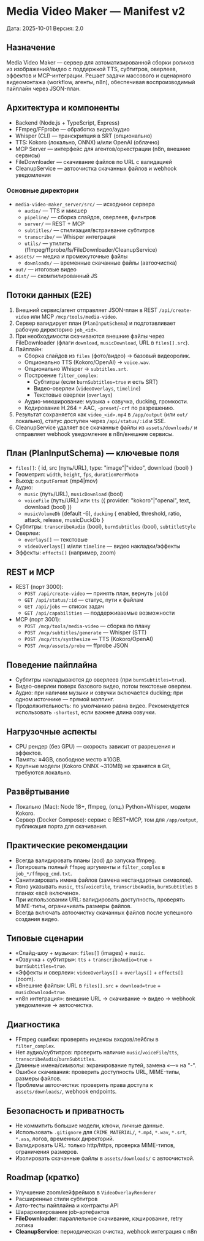 # Media Video Maker — Manifest v2

Дата: 2025-10-01
Версия: 2.0

## Назначение
Media Video Maker — сервер для автоматизированной сборки роликов из изображений/видео с поддержкой TTS, субтитров, оверлеев, эффектов и MCP-интеграции. Решает задачи массового и сценарного видеомонтажа (workflow, агенты, n8n), обеспечивая воспроизводимый пайплайн через JSON-план.

## Архитектура и компоненты
- Backend (Node.js + TypeScript, Express)
- FFmpeg/FFprobe — обработка видео/аудио
- Whisper (CLI) — транскрипция в SRT (опционально)
- TTS: Kokoro (локально, ONNX) и/или OpenAI (облачно)
- MCP Server — интерфейс для агентов/оркестрации (n8n, внешние сервисы)
- FileDownloader — скачивание файлов по URL с валидацией
- CleanupService — автоочистка скачанных файлов и webhook уведомления

### Основные директории
- `media-video-maker_server/src/` — исходники сервера
  - `audio/` — TTS и микшер
  - `pipeline/` — сборка слайдов, оверлеев, фильтров
  - `server/` — REST + MCP
  - `subtitles/` — стилизация/встраивание субтитров
  - `transcribe/` — Whisper интеграция
  - `utils/` — утилиты (ffmpeg/ffprobe/fs/FileDownloader/CleanupService)
- `assets/` — медиа и промежуточные файлы
  - `downloads/` — временные скачанные файлы (автоочистка)
- `out/` — итоговые видео
- `dist/` — скомпилированный JS

## Потоки данных (E2E)
1) Внешний сервис/агент отправляет JSON-план в REST `/api/create-video` или MCP `/mcp/tools/media-video`.
2) Сервер валидирует план (`PlanInputSchema`) и подготавливает рабочую директорию `job_<id>`.
3) При необходимости скачиваются внешние файлы через FileDownloader (флаги `download`, `musicDownload`, URL в `files[].src`).
4) Пайплайн:
   - Сборка слайдов из `files` (фото/видео) → базовый видеоролик.
   - Опционально TTS (Kokoro/OpenAI) → `voice.wav`.
   - Опционально Whisper → `subtitles.srt`.
   - Построение `filter_complex`:
     - Субтитры (если `burnSubtitles=true` и есть SRT)
     - Видео-оверлеи (`videoOverlays`, `timeline`)
     - Текстовые оверлеи (`overlays`)
   - Аудио-микширование: музыка + озвучка, ducking, громкости.
   - Кодирование H.264 + AAC, `-preset`/`-crf` по разрешению.
5) Результат сохраняется как `video_<id>.mp4` в `/app/output` (или `out/` локально), статус доступен через `/api/status/:id` и SSE.
6) CleanupService удаляет все скачанные файлы из `assets/downloads/` и отправляет webhook уведомление в n8n/внешние сервисы.

## План (PlanInputSchema) — ключевые поля
- `files[]`: { id, src (путь/URL), type: "image"|"video", download (bool) }
- Геометрия: `width`, `height`, `fps`, `durationPerPhoto`
- Выход: `outputFormat` (mp4|mov)
- Аудио:
  - `music` (путь/URL), `musicDownload` (bool)
  - `voiceFile` (путь/URL) или `tts` ({ provider: "kokoro"|"openai", text, download (bool) })
  - `musicVolumeDb` (default -6), `ducking` { enabled, threshold, ratio, attack, release, musicDuckDb }
- Субтитры: `transcribeAudio` (bool), `burnSubtitles` (bool), `subtitleStyle`
- Оверлеи:
  - `overlays[]` — текстовые
  - `videoOverlays[]` и/или `timeline` — видео накладки/эффекты
- Эффекты: `effects[]` (например, zoom)

## REST и MCP
- REST (порт 3000):
  - `POST /api/create-video` — принять план, вернуть `jobId`
  - `GET /api/status/:id` — статус, пути к файлам
  - `GET /api/jobs` — список задач
  - `GET /api/capabilities` — поддерживаемые возможности
- MCP (порт 3001):
  - `POST /mcp/tools/media-video` — сборка по плану
  - `POST /mcp/subtitles/generate` — Whisper (STT)
  - `POST /mcp/tts/synthesize` — TTS (Kokoro/OpenAI)
  - `POST /mcp/assets/probe` — ffprobe JSON

## Поведение пайплайна
- Субтитры накладываются до оверлеев (при `burnSubtitles=true`).
- Видео-оверлеи поверх базового видео, потом текстовые оверлеи.
- Аудио: при наличии музыки и озвучки включается ducking; при одном источнике — прямой маппинг.
- Продолжительность: по умолчанию равна видео. Рекомендуется использовать `-shortest`, если важнее длина озвучки.

## Нагрузочные аспекты
- CPU рендер (без GPU) — скорость зависит от разрешения и эффектов.
- Память: ≥4GB, свободное место ≥10GB.
- Крупные модели (Kokoro ONNX ~310MB) не хранятся в Git, требуются локально.

## Развёртывание
- Локально (Mac): Node 18+, ffmpeg, (опц.) Python+Whisper, модели Kokoro.
- Сервер (Docker Compose): сервис с REST+MCP, том для `/app/output`, публикация порта для скачивания.

## Практические рекомендации
- Всегда валидировать планы (zod) до запуска ffmpeg.
- Логировать полный `ffmpeg` аргументы и `filter_complex` в `job_*/ffmpeg_cmd.txt`.
- Санитизировать имена файлов (замена нестандартных символов).
- Явно указывать `music`, `tts`/`voiceFile`, `transcribeAudio`, `burnSubtitles` в планах «всё включено».
- При использовании URL: валидировать доступность, проверять MIME-типы, ограничивать размеры файлов.
- Всегда включать автоочистку скачанных файлов после успешного создания видео.

## Типовые сценарии
- «Слайд-шоу + музыка»: `files[]` (images) + `music`.
- «Озвучка + субтитры»: `tts` + `transcribeAudio=true` + `burnSubtitles=true`.
- «Эффекты и оверлеи»: `videoOverlays[]` + `overlays[]` + `effects[]` (zoom).
- «Внешние файлы»: URL в `files[].src` + `download=true` + `musicDownload=true`.
- «n8n интеграция»: внешние URL → скачивание → видео → webhook уведомление → автоочистка.

## Диагностика
- FFmpeg ошибки: проверять индексы входов/лейблы в `filter_complex`.
- Нет аудио/субтитров: проверить наличие `music`/`voiceFile`/`tts`, `transcribeAudio`/`burnSubtitles`.
- Длинные имена/символы: экранирование путей, замена «—» на "-".
- Ошибки скачивания: проверить доступность URL, MIME-типы, размеры файлов.
- Проблемы автоочистки: проверить права доступа к `assets/downloads/`, webhook endpoints.

## Безопасность и приватность
- Не коммитить большие модели, ключи, личные данные.
- Использовать `.gitignore` для `CRIME_MATERIAL/`, `*.mp4`, `*.wav`, `*.srt`, `*.ass`, логов, временных директорий.
- Валидировать URL: только http/https, проверка MIME-типов, ограничения размеров.
- Изолировать скачанные файлы в `assets/downloads/` с автоочисткой.

## Roadmap (кратко)
- Улучшение zoom/кейфреймов в `VideoOverlayRenderer`
- Расширенные стили субтитров
- Авто-тесты пайплайна и контракты API
- Шарархивирование job-артефактов
- **FileDownloader**: параллельное скачивание, кэширование, retry логика
- **CleanupService**: периодическая очистка, webhook интеграция с n8n
